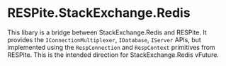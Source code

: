 # RESPite.StackExchange.Redis

This libary is a bridge between StackExchange.Redis and RESPite. It provides the `IConnectionMultiplexer`,
`IDatabase`, `IServer` APIs, but implemented using the `RespConnection` and `RespContext` primitives from
RESPite. This is the intended direction for StackExchange.Redis vFuture.